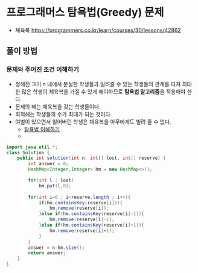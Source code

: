 # 프로그래머스 탐욕법(Greedy) 문제 
- 체육복
    https://programmers.co.kr/learn/courses/30/lessons/42862

## 풀이 방법
### 문제와 주어진 조건 이해하기
- 정해진 크기 n 내에서 분실한 학생들과 빌려줄 수 있는 학생들의 관계를 따져 최대한 많은 학생이 체육복을 가질 수 있게 해야하므로 **탐욕법 알고리즘**을 적용해야 한다.
- 문제의 해는 체육복을 갖는 학생들이다.
- 최적해는 학생들의 수가 최대가 되는 것이다.
- 여벌이 있으면서 잃어버린 학생은 체육복을 아무에게도 빌려 줄 수 없다.
    - [탐욕법 이해하기](https://janghw.tistory.com/entry/%EC%95%8C%EA%B3%A0%EB%A6%AC%EC%A6%98-Greedy-Algorithm-%ED%83%90%EC%9A%95-%EC%95%8C%EA%B3%A0%EB%A6%AC%EC%A6%98)
    - 


```java
import java.util.*;
class Solution {
    public int solution(int n, int[] lost, int[] reserve) {
        int answer = 0;
        HashMap<Integer,Integer> hm = new HashMap<>();

        for(int l : lost)
            hm.put(l,0);
 
        for(int i=0 ; i<reserve.length ; i++){
            if(hm.containsKey(reserve[i])){
                hm.remove(reserve[i]);
            }else if(hm.containsKey(reserve[i]-1)){
                hm.remove(reserve[i]-1);
            }else if(hm.containsKey(reserve[i]+1)){
                hm.remove(reserve[i]+1);
            }
        }
        answer = n-hm.size();
        return answer;
    }
}
```